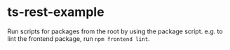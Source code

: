 # ts-rest-example

Run scripts for packages from the root by using the package script.
e.g. to lint the frontend package, run `npm frontend lint`.
